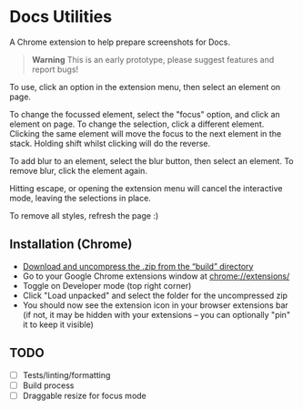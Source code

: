 # Docs Utilities

A Chrome extension to help prepare screenshots for Docs.

> **Warning**
> This is an early prototype, please suggest features and report bugs!

To use, click an option in the extension menu, then select an element on page.

To change the focussed element, select the "focus" option, and click an element on page. To change the selection, click a different element. Clicking the same element will move the focus to the next element in the stack. Holding shift whilst clicking will do the reverse.

To add blur to an element, select the blur button, then select an element. To remove blur, click the element again.

Hitting escape, or opening the extension menu will cancel the interactive mode, leaving the selections in place.

To remove all styles, refresh the page :)

## Installation (Chrome)

- [Download and uncompress the .zip from the “build” directory](https://github.com/jackbrewer/docs-utilities/blob/main/build/docs-utilities.zip)
- Go to your Google Chrome extensions window at [chrome://extensions/](chrome://extensions/)
- Toggle on Developer mode (top right corner)
- Click "Load unpacked" and select the folder for the uncompressed zip
- You should now see the extension icon in your browser extensions bar (if not, it may be hidden with your extensions – you can optionally "pin" it to keep it visible)

## TODO

- [ ] Tests/linting/formatting
- [ ] Build process
- [ ] Draggable resize for focus mode

